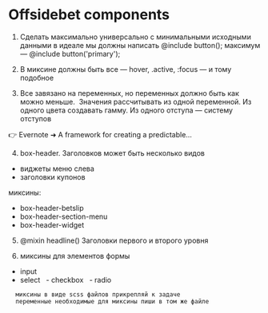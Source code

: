 # Offsidebet components

1. Сделать максимально универсально с минимальными исходными данными в  идеале мы должны написать @include button(); максимум — @include button('primary');

2. В миксине должны быть все — hover, .active, :focus — и тому подобное

3. Все завязано на переменных, но переменных должно быть как можно меньше.  Значения рассчитывать из одной переменной. Из одного цвета создавать гамму. Из одного отступа — систему отступов 

👉 Evernote ➜ A framework for creating a predictable…

4. box-header. Заголовков может быть несколько видов
  - виджеты меню слева
  - заголовки купонов  

  миксины:
  - box-header-betslip
  - box-header-section-menu
  - box-header-widget

5. @mixin headline() Заголовки первого и второго уровня

6. миксины для элементов формы 
  - input 
  - select
   - checkbox
   - radio

```
  миксины в виде scss файлов прикрепляй к задаче
  переменные необходимые для миксины пиши в том же файле
```
